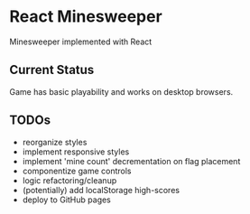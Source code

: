 # React Minesweeper

Minesweeper implemented with React

## Current Status
Game has basic playability and works on desktop browsers.

## TODOs
- reorganize styles
- implement responsive styles
- implement 'mine count' decrementation on flag placement
- componentize game controls
- logic refactoring/cleanup
- (potentially) add localStorage high-scores
- deploy to GitHub pages